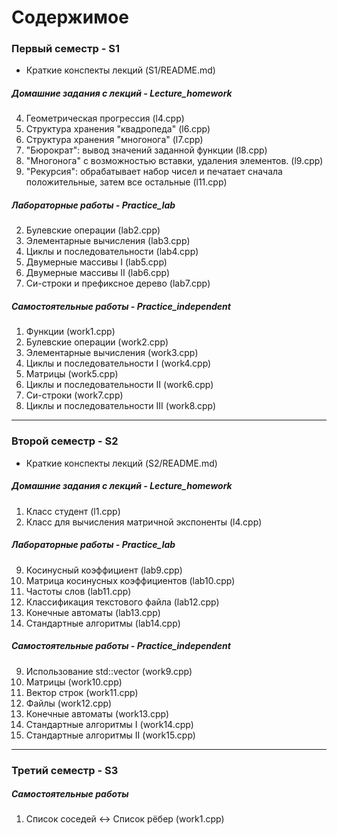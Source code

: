 # Содержимое

### Первый семестр - S1
* Краткие конспекты лекций (S1/README.md)

##### Домашние задания с лекций - Lecture_homework
4. Геометрическая прогрессия (l4.cpp)
6. Структура хранения "квадропеда" (l6.cpp)
7. Структура хранения "многонога" (l7.cpp)
8. "Бюрократ": вывод значений заданной функции (l8.cpp)
9. "Многонога" с возможностью вставки, удаления элементов. (l9.cpp)
11. "Рекурсия": обрабатывает набор чисел и печатает сначала положительные, затем все остальные (l11.cpp)

##### Лабораторные работы - Practice_lab
2. Булевские операции (lab2.cpp)
3. Элементарные вычисления (lab3.cpp)
4. Циклы и последовательности (lab4.cpp)
5. Двумерные массивы I (lab5.cpp)
6. Двумерные массивы II (lab6.cpp)
7. Си-строки и префиксное дерево (lab7.cpp)

##### Самостоятельные работы - Practice_independent
1. Функции (work1.cpp)
2. Булевские операции (work2.cpp)
3. Элементарные вычисления (work3.cpp)
4. Циклы и последовательности I (work4.cpp)
5. Матрицы (work5.cpp)
6. Циклы и последовательности II (work6.cpp)
7. Си-строки (work7.cpp)
8. Циклы и последовательности III (work8.cpp)
___

### Второй семестр - S2
* Краткие конспекты лекций (S2/README.md)

##### Домашние задания с лекций - Lecture_homework
1. Класс студент (l1.cpp)
4. Класс для вычисления матричной экспоненты (l4.cpp)

##### Лабораторные работы - Practice_lab
9. Косинусный коэффициент (lab9.cpp)
10. Матрица косинусных коэффициентов (lab10.cpp)
11. Частоты слов (lab11.cpp)
12. Классификация текстового файла (lab12.cpp)
13. Конечные автоматы (lab13.cpp)
14. Стандартные алгоритмы (lab14.cpp)

##### Самостоятельные работы - Practice_independent
9. Использование std::vector (work9.cpp)
10. Матрицы (work10.cpp)
11. Вектор строк (work11.cpp)
12. Файлы (work12.cpp)
13. Конечные автоматы (work13.cpp)
14. Стандартные алгоритмы I (work14.cpp)
15. Стандартные алгоритмы II (work15.cpp)
___

### Третий семестр - S3

##### Самостоятельные работы
1. Список соседей ↔ Список рёбер (work1.cpp)
